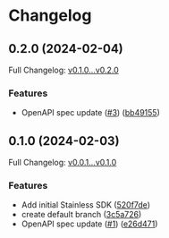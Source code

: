 # Changelog

## 0.2.0 (2024-02-04)

Full Changelog: [v0.1.0...v0.2.0](https://github.com/braintrustdata/braintrust-java/compare/v0.1.0...v0.2.0)

### Features

* OpenAPI spec update ([#3](https://github.com/braintrustdata/braintrust-java/issues/3)) ([bb49155](https://github.com/braintrustdata/braintrust-java/commit/bb49155cd813dcabc7cf96217e10e7e875eae12b))

## 0.1.0 (2024-02-03)

Full Changelog: [v0.0.1...v0.1.0](https://github.com/braintrustdata/braintrust-java/compare/v0.0.1...v0.1.0)

### Features

* Add initial Stainless SDK ([520f7de](https://github.com/braintrustdata/braintrust-java/commit/520f7de5a7a6cf46aba5d0ab537b783dc7594a4b))
* create default branch ([3c5a726](https://github.com/braintrustdata/braintrust-java/commit/3c5a726a0c9b8801d44955b94d3e4b4f565b684b))
* OpenAPI spec update ([#1](https://github.com/braintrustdata/braintrust-java/issues/1)) ([e26d471](https://github.com/braintrustdata/braintrust-java/commit/e26d4714aba88e9b88c326ccebcffcf57a58ad28))
